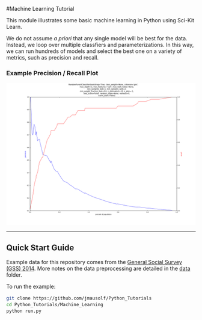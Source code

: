 #Machine Learning Tutorial

This module illustrates some basic machine learning in Python using Sci-Kit Learn.

We do not assume *a priori* that any single model will be best for the data. Instead, we loop over multiple classfiers and parameterizations. In this way, we can run hundreds of models and select the best one on a variety of metrics, such as precision and recall.

### Example Precision / Recall Plot

![](example.png)

---

## Quick Start Guide

Example data for this repository comes from the [General Social Survey (GSS) 2014](http://gss.norc.org/get-the-data/stata). More notes on the data preprocessing are detailed in the [data](data/) folder.

To run the example:

```bash
git clone https://github.com/jmausolf/Python_Tutorials
cd Python_Tutorials/Machine_Learning
python run.py
```
